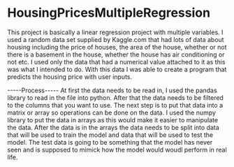 # HousingPricesMultipleRegression
This project is basically a linear regression project with multiple variables. I used a random data set supplied by Kaggle.com that had lots of data about housing including the price of houses, the area of the house, whether or not there is a basement in the house, whether the house has air conditioning or not etc. I used only the data that had a numerical value attached to it as this was what I intended to do. With this data I was able to create a program that predicts the housing price with user inputs.

-----Process-----
At first the data needs to be read in, I used the pandas library to read in the file into python. After that the data needs to be filtered to the columns that you want to use. The next step is to put that data into a matrix or array so operations can be done on the data. I used the numpy library to put the data in arrays as this would make it easier to manipulate the data. After the data is in the arrays the data needs to be split into data that will be used to train the model and data that will be used to test the model. The test data is going to be something that the model has never seen and is supposed to mimick how the model would woudl perform in real life. 
